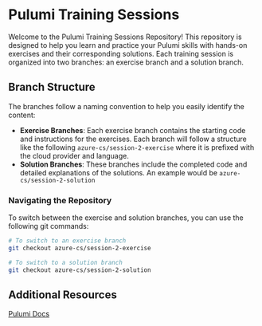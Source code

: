# Pulumi Training Sessions 

Welcome to the Pulumi Training Sessions Repository! This repository is designed to help you learn and practice your Pulumi skills with hands-on exercises and their corresponding solutions. Each training session is organized into two branches: an exercise branch and a solution branch.

## Branch Structure

The branches follow a naming convention to help you easily identify the content:

- **Exercise Branches**: Each exercise branch contains the starting code and instructions for the exercises. Each branch will follow a structure like the following `azure-cs/session-2-exercise` where it is prefixed with the cloud provider and language.
- **Solution Branches**: These branches include the completed code and detailed explanations of the solutions. An example would be `azure-cs/session-2-solution`

### Navigating the Repository

To switch between the exercise and solution branches, you can use the following git commands:

```sh
# To switch to an exercise branch
git checkout azure-cs/session-2-exercise

# To switch to a solution branch
git checkout azure-cs/session-2-solution
```

## Additional Resources
[Pulumi Docs](https://www.pulumi.com/docs/)
